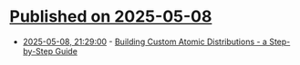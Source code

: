 # [Published on 2025-05-08](index.md)

* [2025-05-08, 21:29:00](https://soylentnews.org/article.pl?sid=25/05/07/1350218&from=rss) - [Building Custom Atomic Distributions - a Step-by-Step Guide](https://soylentnews.org/article.pl?sid=25/05/07/1350218&from=rss)
